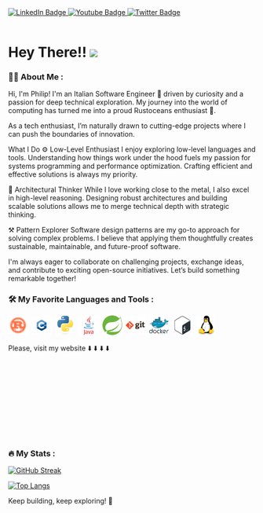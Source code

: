
<div id="badges">
  <a href="https://www.linkedin.com/in/philip-tamb%C3%A8/">
    <img src="https://img.shields.io/badge/LinkedIn-blue?style=for-the-badge&logo=linkedin&logoColor=white" alt="LinkedIn Badge"/>
  </a>
  <a href="https://www.youtube.com/channel/UCu5lYKkP44h01DFpegYTa4w">
    <img src="https://img.shields.io/badge/YouTube-red?style=for-the-badge&logo=youtube&logoColor=white" alt="Youtube Badge"/>
  </a>
  <a href="https://twitter.com/PhilipTamb1">
    <img src="https://img.shields.io/badge/Twitter-blue?style=for-the-badge&logo=twitter&logoColor=white" alt="Twitter Badge"/>
  </a>
</div>
<div>
  <img src="https://komarev.com/ghpvc/?username=PhilipTamb&style=flat-square&color=blue" alt=""/>
</div>

<h1>
  Hey There!!
  <img src="https://media.giphy.com/media/hvRJCLFzcasrR4ia7z/giphy.gif" width="30px"/>
</h1>

<!--
<div id="header" align="center">
  <img src="https://media.giphy.com/media/dWesBcTLavkZuG35MI/giphy.gif" width="450" />
</div>
-->
### :man_technologist: About Me : 

Hi, I'm Philip!
I'm an Italian Software Engineer :pinched_fingers: driven by curiosity and a passion for deep technical exploration. My journey into the world of computing has turned me into a proud Rustoceans enthusiast 🦀.

As a tech enthusiast, I’m naturally drawn to cutting-edge projects where I can push the boundaries of innovation.

What I Do
⚙️ Low-Level Enthusiast
I enjoy exploring low-level languages and tools. Understanding how things work under the hood fuels my passion for systems programming and performance optimization. Crafting efficient and effective solutions is always my priority.

📐 Architectural Thinker
While I love working close to the metal, I also excel in high-level reasoning. Designing robust architectures and building scalable solutions allows me to merge technical depth with strategic thinking.

⚒️ Pattern Explorer
Software design patterns are my go-to approach for solving complex problems. I believe that applying them thoughtfully creates sustainable, maintainable, and future-proof software.

I'm always eager to collaborate on challenging projects, exchange ideas, and contribute to exciting open-source initiatives. Let’s build something remarkable together!

### :hammer_and_wrench: My Favorite Languages and Tools :

<div>
  <img src="icons/rust.svg" title="rust" alt="rust" width="40" height="40"/>&nbsp;
  <img src="icons/cpp.svg" title="cpp" alt="cpp" width="40" height="40"/>&nbsp;
  <img src="icons/python.svg" title="python" alt="python" width="40" height="40"/>&nbsp;
  <img src="icons/java.svg" title="java" alt="" width="40" height="40"/>&nbsp;
  <img src="icons/spring.svg" title="spring" alt="" width="40" height="40"/>&nbsp;
  <img src="icons/git.svg" title="git" alt="" width="40" height="40"/>&nbsp;
  <img src="icons/docker.svg" title="docker" alt="" width="40" height="40"/>&nbsp;
  <img src="icons/bash.svg" title="bash" alt="" width="40" height="40"/>&nbsp;
  <img src="icons/linux.svg" title="linux" alt="" width="40" height="40"/>&nbsp;
  
</div>


Please, visit my website :arrow_down: :arrow_down: :arrow_down: :arrow_down:



  <svg xmlns="icons/home.svg" xmlns:xlink="icons/home.svg" version="1.1">
     <a <strong>xlink:href="https://philiptamb.github.io"</strong>>
     </a>
   </svg>



### :fire: My Stats :


[![GitHub Streak](http://github-readme-streak-stats.herokuapp.com?user=PhilipTamb)](https://git.io/streak-stats)


[![Top Langs](https://github-readme-stats.vercel.app/api/top-langs/?username=PhilipTamb&layout=compact&theme=vision-friendly-dark)](https://github.com/anuraghazra/github-readme-stats)


Keep building, keep exploring! 🚀
